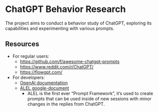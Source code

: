 # ChatGPT Behavior Research

The project aims to conduct a behavior study of ChatGPT, exploring its capabilities and experimenting with various prompts.

## Resources

* For regular users: 
  * https://github.com/f/awesome-chatgpt-prompts
  * https://www.reddit.com/r/ChatGPT/
  * https://flowgpt.com/
* For developers: 
  * [OpenAI documentation](https://platform.openai.com/docs/introduction)
  * [ALEL google-document](https://docs.google.com/document/d/1oufQ_tSN5S23cqUqq0Lre2R-Hoe1TEZELXAvazBXD_8/edit#) 
    * ALEL is the first ever “Prompt Framework”, it’s used to create prompts that can be used inside of new sessions with minor changes in the replies from ChatGPT.
